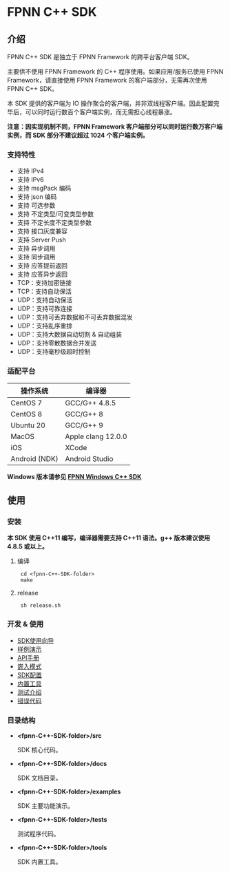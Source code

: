 # FPNN C++ SDK

## 介绍

FPNN C++ SDK 是独立于 FPNN Framework 的跨平台客户端 SDK。

主要供不使用 FPNN Framework 的 C++ 程序使用。如果应用/服务已使用 FPNN Framework，请直接使用 FPNN Framework 的客户端部分，无需再次使用 FPNN C++ SDK。

本 SDK 提供的客户端为 IO 操作聚合的客户端，并非双线程客户端。因此配置完毕后，可以同时运行数百个客户端实例，而无需担心线程暴涨。

**注意：因实现机制不同，FPNN Framework 客户端部分可以同时运行数万客户端实例，而 SDK 部分不建议超过 1024 个客户端实例。**

### 支持特性

* 支持 IPv4
* 支持 IPv6
* 支持 msgPack 编码
* 支持 json 编码
* 支持 可选参数
* 支持 不定类型/可变类型参数
* 支持 不定长度不定类型参数
* 支持 接口灰度兼容
* 支持 Server Push
* 支持 异步调用
* 支持 同步调用
* 支持 应答提前返回
* 支持 应答异步返回
* TCP：支持加密链接
* TCP：支持自动保活
* UDP：支持自动保活
* UDP：支持可靠连接
* UDP：支持可丢弃数据和不可丢弃数据混发
* UDP：支持乱序重排
* UDP：支持大数据自动切割 & 自动组装
* UDP：支持零散数据合并发送
* UDP：支持毫秒级超时控制


### 适配平台

| 操作系统 | 编译器 |
|---------|-------|
| CentOS 7 | GCC/G++ 4.8.5 |
| CentOS 8 | GCC/G++ 8 |
| Ubuntu 20 | GCC/G++ 9 |
| MacOS | Apple clang 12.0.0 |
| iOS | XCode |
| Android (NDK) | Android Studio |

**Windows 版本请参见 [FPNN Windows C++ SDK](https://github.com/highras/fpnn-sdk-windows-cpp)**


## 使用

### 安装

**本 SDK 使用 C++11 编写，编译器需要支持 C++11 语法。g++ 版本建议使用 4.8.5 或以上。**

1. 编译

		cd <fpnn-C++-SDK-folder>
		make

1. release

		sh release.sh

### 开发 & 使用

* [SDK使用向导](docs/guide.md)
* [样例演示](docs/examples.md)
* [API手册](docs/API.md)
* [嵌入模式](docs/embedMode.md)
* [SDK配置](docs/config.md)
* [内置工具](docs/tools.md)
* [测试介绍](docs/tests.md)
* [错误代码](docs/errorCode.md)


### 目录结构

* **\<fpnn-C++-SDK-folder\>/src**

	SDK 核心代码。

* **\<fpnn-C++-SDK-folder\>/docs**

	SDK 文档目录。

* **\<fpnn-C++-SDK-folder\>/examples**

	SDK 主要功能演示。

* **\<fpnn-C++-SDK-folder\>/tests**

	测试程序代码。

* **\<fpnn-C++-SDK-folder\>/tools**

	SDK 内置工具。


